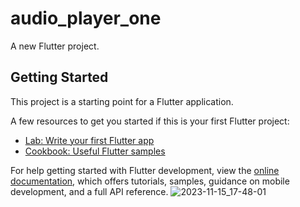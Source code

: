 # audio_player_one

A new Flutter project.

## Getting Started

This project is a starting point for a Flutter application.

A few resources to get you started if this is your first Flutter project:

- [Lab: Write your first Flutter app](https://docs.flutter.dev/get-started/codelab)
- [Cookbook: Useful Flutter samples](https://docs.flutter.dev/cookbook)

For help getting started with Flutter development, view the
[online documentation](https://docs.flutter.dev/), which offers tutorials,
samples, guidance on mobile development, and a full API reference.
![2023-11-15_17-48-01](https://github.com/meraamine/audio_player_one/assets/63201349/c030956a-4918-4f26-be9c-ce07b97c1f41)
